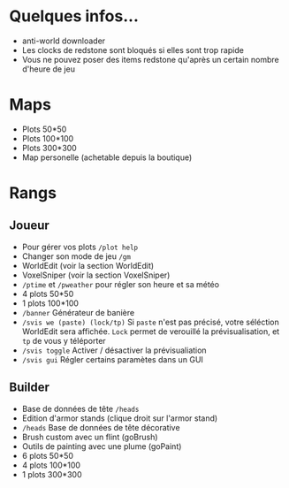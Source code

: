 # Quelques infos...
* anti-world downloader 
* Les clocks de redstone sont bloqués si elles sont trop rapide
* Vous ne pouvez poser des items redstone qu'après un certain nombre d'heure de jeu

# Maps
* Plots 50*50
* Plots 100*100
* Plots 300*300
* Map personelle (achetable depuis la boutique)

# Rangs 

## Joueur 
* Pour gérer vos plots `/plot help`
* Changer son mode de jeu `/gm`  
* WorldEdit (voir la section WorldEdit)
* VoxelSniper (voir la section VoxelSniper)
* `/ptime` et `/pweather` pour régler son heure et sa météo
* 4 plots 50*50
* 1 plots 100*100
* `/banner` Générateur de banière 
* `/svis we (paste) (lock/tp)` Si `paste` n'est pas précisé, votre séléction WorldEdit sera affichée. `Lock` permet de verouillé la prévisualisation, et `tp` de vous y téléporter
* `/svis toggle` Activer / désactiver la prévisualiation 
* `/svis gui` Régler certains paramètes dans un GUI


## Builder 
* Base de données de tête `/heads`
* Edition d'armor stands (clique droit sur l'armor stand)
* `/heads` Base de données de tête décorative 
* Brush custom avec un flint (goBrush)
* Outils de painting avec une plume (goPaint)
* 6 plots 50*50
* 4 plots 100*100
* 1 plots 300*300
